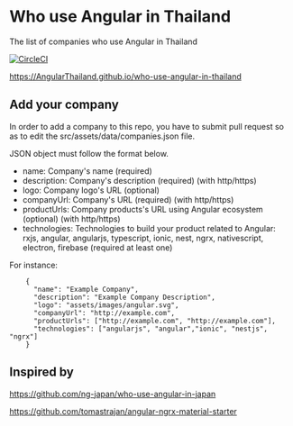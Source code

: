 # Who use Angular in Thailand
The list of companies who use Angular in Thailand

[![CircleCI](https://circleci.com/gh/AngularThailand/who-use-angular-in-thailand/tree/master.svg?style=svg)](https://circleci.com/gh/AngularThailand/who-use-angular-in-thailand/tree/master)

https://AngularThailand.github.io/who-use-angular-in-thailand

## Add your company
In order to add a company to this repo, you have to submit pull request so as to edit the src/assets/data/companies.json file.

JSON object must follow the format below.

- name: Company's name (required)
- description: Company's description (required) (with http/https)
- logo: Company logo's URL (optional)
- companyUrl: Company's URL (required) (with http/https)
- productUrls: Company products's URL using Angular ecosystem (optional) (with http/https)
- technologies: Technologies to build your product related to Angular: rxjs, angular, angularjs, typescript, ionic, nest, ngrx, nativescript, electron, firebase (required at least one)

For instance:

```
    {
      "name": "Example Company",
      "description": "Example Company Description",
      "logo": "assets/images/angular.svg",
      "companyUrl": "http://example.com",
      "productUrls": ["http://example.com", "http://example.com"],
      "technologies": ["angularjs", "angular","ionic", "nestjs", "ngrx"]
    }
```

## Inspired by
https://github.com/ng-japan/who-use-angular-in-japan

https://github.com/tomastrajan/angular-ngrx-material-starter
